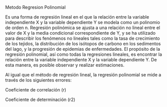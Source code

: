 Metodo Regresion Polinomial

Es una forma de regresión lineal en el que la relación entre la variable independiente X y la variable dependiente Y se modela como un polinomio de orden n. Regresión polinómica se ajusta a una relación no lineal entre el valor de X y la media condicional correspondiente de Y, y se ha utilizado para describir los fenómenos no lineales tales como la tasa de crecimiento de los tejidos, la distribución de los isótopos de carbono en los sedimentos del lago, y la progresión de epidemias de enfermedades.
El propósito de la regresión polinomial, así como todas la regresiones lineales, es encontrar la relación entre la variable independiente X y la variable dependiente Y. De esta manera, es posible observar y realizar estimaciones.

Al igual que el método de regresión lineal, la regresión polinomial se mide a través de los siguientes errores:

Coeficiente de correlación (r)

Coeficiente de determinación (r2)
